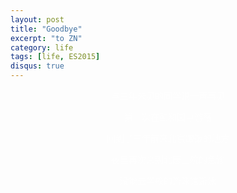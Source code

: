 ```yaml
---
layout: post
title: "Goodbye"
excerpt: "to ZN"
category: life
tags: [life, ES2015]
disqus: true
---
```


<canvas id="canvas"></canvas>

与三年未见的同学说一声再见

第一次在颐和园中游荡

回到了三年前来北京蹭饭的地方

夜里再次来到北医三院的急诊

没能去学校的游泳馆游泳

<style>
#canvas {
  position: absolute;
  top: 0;
  left: 0;
  z-index: 0;
}

p {
  color: white;
  z-index: 1;
  position: relative;
  text-align: center;
  animation: change 10s infinite alternate;
}

@keyframes change {
  0% {
    color: hsla(0, 100%, 100%, 1);
  }
  100% {
    color: hsla(180, 0%, 0%, 1);
  }
}
</style>

<!--script type="text/javascript">
let canvas = document.getElementById('canvas')
canvas.height = window.innerHeight
canvas.width = window.innerWidth
let ctx = canvas.getContext('2d')

let g = 0.09
let startX = canvas.width / 2
let startY = canvas.height / 2
let lifeMax = 50

function Sand(x, y) {
  this.x = x
  this.y = y
  this.vx = Math.random() * 5 - 2.5
  this.vy = Math.random() * 5 - 2.5
  this.ay = g
  this.size = 2
  this.life = lifeMax
}

Sand.prototype.draw = function() {
  ctx.fillStyle = `hsla(${Math.floor(this.life / lifeMax * 60)}, 100%, ${Math.floor(this.life / lifeMax * 70) + 30}%, 0.8)`
  ctx.fillRect(this.x, this.y, this.size, this.size)
}

Sand.prototype.step = function() {
  this.x += this.vx
  this.y += this.vy
  this.vy += this.ay
  this.life--
}

let clearWorld = function() {
  ctx.fillStyle = 'rgba(0,0,0,0.2)'
  ctx.fillRect(0, 0, canvas.width, canvas.height)
}

let count = 1000
let sands = []
for (let i = 0; i < count; i++) {
  setTimeout(function() {
    sands.push(new Sand(canvas.width / 2, canvas.height / 2))
  }, Math.random() * 3000)
}

function loop() {
  requestAnimationFrame(loop)
  clearWorld()
  for (let sand of sands) {
    sand.step()
    if (sand.life <= 0) {
      sands.shift()
      sands.push(new Sand(startX, startY))
    }
    sand.draw()
  }
}

requestAnimationFrame(loop)

function redraw(event) {
  direction = Math.random() * Math.PI * 2
  startX = event.clientX
  startY = event.clientY
}

window.addEventListener('mousedown', redraw)

window.addEventListener('resize', resizeCanvas)

function　 resizeCanvas() {
  canvas.width = window.innerWidth
  canvas.height = window.innerHeight
}

let direction = Math.random() * 2 * Math.PI

function moveOrigin() {
  requestAnimationFrame(moveOrigin)
  startX += Math.cos(direction) * 10
  startY += Math.sin(direction) * 10
  if (startY > canvas.height || startY < 0) {
    direction = -direction
  } else if (startX > canvas.width || startX < 0) {
    direction = Math.PI - direction
  }
  direction += (Math.random() * 0.4 - 0.2)
}

requestAnimationFrame(moveOrigin)
</script-->
